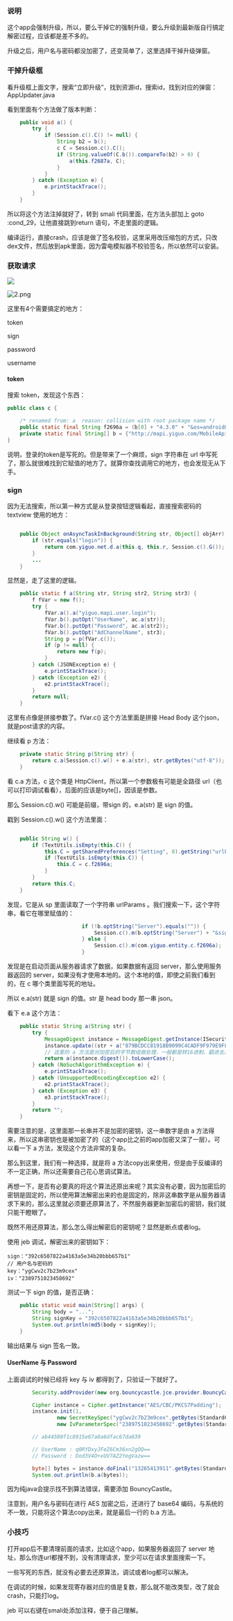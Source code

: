 ### 说明

这个app会强制升级，所以，要么干掉它的强制升级，要么升级到最新版自行搞定解密过程，应该都是差不多的。

升级之后，用户名与密码都没加密了，还变简单了，这里选择干掉升级弹窗。

### 干掉升级框

看升级框上面文字，搜索“立即升级”，找到资源id，搜索id，找到对应的弹窗：AppUpdater.java

看到里面有个方法做了版本判断：

```java
    public void a() {
        try {
            if (Session.c().C() != null) {
                String b2 = b();
                c C = Session.c().C();
                if (String.valueOf(C.b()).compareTo(b2) > 0) {
                    a(this.f2687a, C);
                }
            }
        } catch (Exception e) {
            e.printStackTrace();
        }
    }
```

所以将这个方法注掉就好了，转到 smali 代码里面，在方法头部加上 goto :cond_29，让他直接跳到return 语句，不走里面的逻辑。

编译运行，直接crash，应该是做了签名校验，这里采用改压缩包的方式，只改dex文件，然后放到apk里面，因为雷电模拟器不校验签名，所以依然可以安装。

### 获取请求

![](1.png)

![2.png](2.png)

这里有4个需要搞定的地方：

token

sign

password

username

#### token

搜索 token，发现这个东西：

```java
public class c {

    /* renamed from: a  reason: collision with root package name */
    public static final String f2696a = (b[0] + "4.3.0" + "&os=android&sign=");
    private static final String[] b = {"http://mapi.yiguo.com/MobileApi.aspx?token=CA0C4043E9594934BB51BCE0AD9D36EB&v=", "http://devtest.yiguo.com:8086/MobileApi.aspx?token=819934DD44CB4359B167C352EA473BCA&v=", "http://172.17.7.227:8086/MobileApi.aspx?token=819934DD44CB4359B167C352EA473BCA&v=", "http://premapi.yiguo.com/MobileApi.aspx?token=CA0C4043E9594934BB51BCE0AD9D36EB&v="};
}
```

说明，登录的token是写死的。但是带来了一个麻烦，sign 字符串在 url 中写死了，那么就很难找到它赋值的地方了。就算你查找调用它的地方，也会发现无从下手。

### sign

因为无法搜索，所以第一种方式是从登录按钮逻辑看起，直接搜索密码的 textview 使用的地方：

```java

    public Object onAsyncTaskInBackground(String str, Object[] objArr) {
        if (str.equals("login")) {
            return com.yiguo.net.d.a(this.q, this.r, Session.c().G());
        }
        ...
    }

```

显然是，走了这里的逻辑。

```java
    public static f a(String str, String str2, String str3) {
        f fVar = new f();
        try {
            fVar.a().a("yiguo.mapi.user.login");
            fVar.b().putOpt("UserName", ac.a(str));
            fVar.b().putOpt("Password", ac.a(str2));
            fVar.b().putOpt("AdChannelName", str3);
            String p = p(fVar.c());
            if (p != null) {
                return new f(p);
            }
        } catch (JSONException e) {
            e.printStackTrace();
        } catch (Exception e2) {
            e2.printStackTrace();
        }
        return null;
    }

```

这里有点像是拼接参数了。fVar.c() 这个方法里面是拼接 Head Body 这个json，就是post请求的内容。

继续看 p 方法：

```java
    private static String p(String str) {
        return c.a(Session.c().w() + e.a(str), str.getBytes("utf-8"));
    }

```

看 c.a 方法，c 这个类是 HttpClient，所以第一个参数极有可能是全路径 url（也可以打印调试看看），后面的应该是byte[]，因该是参数。

那么 Session.c().w() 可能是前缀，带sign 的，e.a(str) 是 sign 的值。

戳到 Session.c().w()  这个方法里面：

```java

    public String w() {
        if (TextUtils.isEmpty(this.C)) {
            this.C = getSharedPreferences("Setting", 0).getString("urlParams", "");
            if (TextUtils.isEmpty(this.C)) {
                this.C = c.f2696a;
            }
        }
        return this.C;
    }

```

发现，它是从 sp 里面读取了一个字符串 urlParams 。我们搜索一下，这个字符串，看它在哪里赋值的：

```java
                        if (!b.optString("Server").equals("")) {
                            Session.c().m(b.optString("Server") + "&sign=");
                        } else {
                            Session.c().m(com.yiguo.entity.c.f2696a);
                        }
```

发现是在启动页面从服务器请求了数据，如果数据有返回 server，那么使用服务器返回的 server，如果没有才使用本地的。这个本地的值，即使之前我们看到的，在 c 哪个类里面写死的地址。

所以 e.a(str) 就是 sign 的值。str 是 head body 那一串 json。

看下 e.a 这个方法：

```java
    public static String a(String str) {
        try {
            MessageDigest instance = MessageDigest.getInstance(ISecurity.SIGN_ALGORITHM_MD5);
            instance.update((str + a("879BCDCC81918B9099C4CADF9F979E9F859ECDC984918E9099C1CFDA9A979E9A8599CCC882948A9198C7CBDE9D979899879BC8CE83938A9192C0C9D99F979F9585", new String(b))).getBytes("utf-8"));
            // 这里的 a 方法是对加密后的字节数组做处理，一般都是转16进制，戳进去发现果然如此
            return a(instance.digest()).toLowerCase();
        } catch (NoSuchAlgorithmException e) {
            e.printStackTrace();
        } catch (UnsupportedEncodingException e2) {
            e2.printStackTrace();
        } catch (Exception e3) {
            e3.printStackTrace();
        }
        return "";
    }
```

需要注意的是，这里面那一长串并不是加密的密钥，这一串数字是由 a 方法得来，所以这串密钥也是被加密了的（这个app比之前的app加密又深了一层）。可以看一下 a 方法，发现这个方法非常的复杂。

那么到这里，我们有一种选择，就是将 a 方法copy出来使用，但是由于反编译的不一定正确，所以还需要自己花心思调试算法。

再想一下，是否有必要真的将这个算法还原出来呢？其实没有必要，因为加密后的密钥是固定的，所以使用算法解密出来的也是固定的，除非这串数字是从服务器请求下来的，那么这里就必须要还原算法了，不然服务器更新加密后的密钥，我们就只能干瞪眼了。

既然不用还原算法，那么怎么得出解密后的密钥呢？显然是断点或者log。

使用 jeb 调试，解密出来的密钥如下：

```
sign："392c6507822a4163a5e34b20bbb657b1"
// 用户名与密码的
key："ygCwv2c7b23m9cex"
iv："2389751023458692"
```

测试一下 sign 的值，是否正确：

```java
    public static void main(String[] args) {
        String body = "...";
        String signKey = "392c6507822a4163a5e34b20bbb657b1";
        System.out.println(md5(body + signKey));
    }
```

输出结果与 sign 签名一致。

#### UserName 与 Password

上面调试的时候已经将 key 与 iv 都得到了，只验证一下就好了。

```java
        Security.addProvider(new org.bouncycastle.jce.provider.BouncyCastleProvider());

        Cipher instance = Cipher.getInstance("AES/CBC/PKCS7Padding");
        instance.init(1,
                new SecretKeySpec("ygCwv2c7b23m9cex".getBytes(StandardCharsets.UTF_8), "AES"),
                new IvParameterSpec("2389751023458692".getBytes(StandardCharsets.UTF_8)));

        // ab44580f1c8915e67a0a6dfac67da039

        // UserName : q0RYDxyJFeZ6Cm36xn2gOQ==
        // Password : Dod3V4O+xUV7AZ2YegVazw==

        byte[] bytes = instance.doFinal("13265413911".getBytes(StandardCharsets.UTF_8));
        System.out.println(b.a(bytes));
```

因为纯java会提示找不到算法错误，需要添加 BouncyCastle。

注意到，用户名与密码在进行 AES 加密之后，还进行了 base64 编码，与系统的不一致，只能将这个算法copy出来，就是最后一行的 b.a 方法。

### 小技巧

打开app后不要清理前面的请求，比如这个app，如果服务器返回了 server 地址，那么你连url都搜不到，没有清理请求，至少可以在请求里面搜索一下。

一些写死的东西，就没有必要去还原算法，调试或者log都可以解决。

在调试的时候，如果发现寄存器对应的值是复数，那么就不能改类型，改了就会crash，只能打log。

jeb 可以右键在smali处添加注释，便于自己理解。